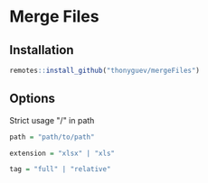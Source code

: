 # Merge Files

## Installation
```r
remotes::install_github("thonyguev/mergeFiles")
```
## Options

Strict usage "/" in path
```r
path = "path/to/path"
```
```r
extension = "xlsx" | "xls"
```
```r
tag = "full" | "relative"
```
